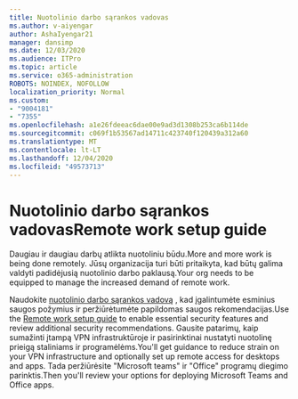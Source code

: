 ```yaml
---
title: Nuotolinio darbo sąrankos vadovas
ms.author: v-aiyengar
author: AshaIyengar21
manager: dansimp
ms.date: 12/03/2020
ms.audience: ITPro
ms.topic: article
ms.service: o365-administration
ROBOTS: NOINDEX, NOFOLLOW
localization_priority: Normal
ms.custom:
- "9004181"
- "7355"
ms.openlocfilehash: a1e26fdeeac6dae00e9ad3d1308b253ca6b114de
ms.sourcegitcommit: c069f1b53567ad14711c423740f120439a312a60
ms.translationtype: MT
ms.contentlocale: lt-LT
ms.lasthandoff: 12/04/2020
ms.locfileid: "49573713"
---
```

# <a name="remote-work-setup-guide"></a><span data-ttu-id="fe41d-102">Nuotolinio darbo sąrankos vadovas</span><span class="sxs-lookup"><span data-stu-id="fe41d-102">Remote work setup guide</span></span>

<span data-ttu-id="fe41d-103">Daugiau ir daugiau darbų atlikta nuotoliniu būdu.</span><span class="sxs-lookup"><span data-stu-id="fe41d-103">More and more work is being done remotely.</span></span> <span data-ttu-id="fe41d-104">Jūsų organizacija turi būti pritaikyta, kad būtų galima valdyti padidėjusią nuotolinio darbo paklausą.</span><span class="sxs-lookup"><span data-stu-id="fe41d-104">Your org needs to be equipped to manage the increased demand of remote work.</span></span>

<span data-ttu-id="fe41d-105">Naudokite [nuotolinio darbo sąrankos vadovą](https://go.microsoft.com/fwlink/?linkid=2142062) , kad įgalintumėte esminius saugos požymius ir peržiūrėtumėte papildomas saugos rekomendacijas.</span><span class="sxs-lookup"><span data-stu-id="fe41d-105">Use the [Remote work setup guide](https://go.microsoft.com/fwlink/?linkid=2142062) to enable essential security features and review additional security recommendations.</span></span> <span data-ttu-id="fe41d-106">Gausite patarimų, kaip sumažinti įtampą VPN infrastruktūroje ir pasirinktinai nustatyti nuotolinę prieigą staliniams ir programėlėms.</span><span class="sxs-lookup"><span data-stu-id="fe41d-106">You'll get guidance to reduce strain on your VPN infrastructure and optionally set up remote access for desktops and apps.</span></span> <span data-ttu-id="fe41d-107">Tada peržiūrėsite "Microsoft teams" ir "Office" programų diegimo parinktis.</span><span class="sxs-lookup"><span data-stu-id="fe41d-107">Then you'll review your options for deploying ‎Microsoft Teams‎ and ‎Office‎ apps.</span></span>
